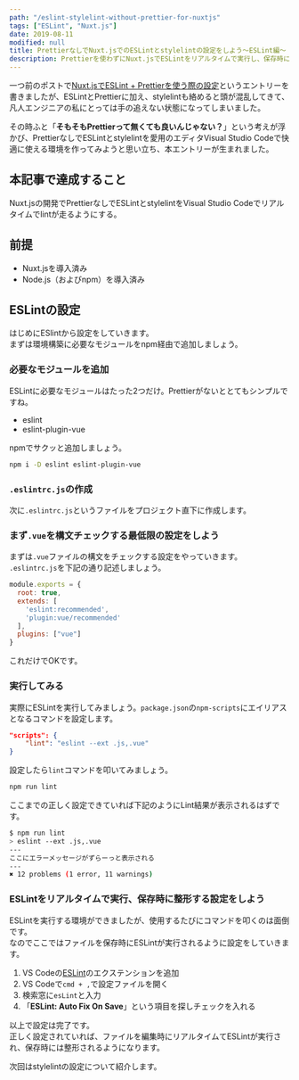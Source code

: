 ```yaml
---
path: "/eslint-stylelint-without-prettier-for-nuxtjs"
tags: ["ESLint", "Nuxt.js"]
date: 2019-08-11
modified: null
title: PrettierなしでNuxt.jsでのESLintとstylelintの設定をしよう〜ESLint編〜
description: Prettierを使わずにNuxt.jsでESLintをリアルタイムで実行し、保存時に整形する設定方法を紹介します。
---
```


一つ前のポストで[Nuxt.jsでESLint + Prettierを使う際の設定](/eslint-prettier-nuxtjs)というエントリーを書きましたが、ESLintとPrettierに加え、stylelintも絡めると頭が混乱してきて、凡人エンジニアの私にとっては手の追えない状態になってしまいました。

その時ふと「**そもそもPrettierって無くても良いんじゃない？**」という考えが浮かび、PrettierなしでESLintとstylelintを愛用のエディタVisual Studio Codeで快適に使える環境を作ってみようと思い立ち、本エントリーが生まれました。

## 本記事で達成すること
Nuxt.jsの開発でPrettierなしでESLintとstylelintをVisual Studio Codeでリアルタイムでlintが走るようにする。

## 前提
- Nuxt.jsを導入済み
- Node.js（およびnpm）を導入済み

## ESLintの設定
はじめにESlintから設定をしていきます。  
まずは環境構築に必要なモジュールをnpm経由で追加しましょう。

### 必要なモジュールを追加
ESLintに必要なモジュールはたった2つだけ。Prettierがないととてもシンプルですね。

- eslint
- eslint-plugin-vue

npmでサクッと追加しましょう。

```bash
npm i -D eslint eslint-plugin-vue
```

### `.eslintrc.js`の作成
次に`.eslintrc.js`というファイルをプロジェクト直下に作成します。

### まず`.vue`を構文チェックする最低限の設定をしよう
まずは`.vue`ファイルの構文をチェックする設定をやっていきます。  
`.eslintrc.js`を下記の通り記述しましょう。

```js
module.exports = {
  root: true,
  extends: [
    'eslint:recommended',
    'plugin:vue/recommended'
  ],
  plugins: ["vue"]
}
```

これだけでOKです。

### 実行してみる
実際にESLintを実行してみましょう。`package.json`の`npm-scripts`にエイリアスとなるコマンドを設定します。
```json
"scripts": {
    "lint": "eslint --ext .js,.vue"
}
```
設定したら`lint`コマンドを叩いてみましょう。
```bash
npm run lint
```

ここまでの正しく設定できていれば下記のようにLint結果が表示されるはずです。

```bash
$ npm run lint
> eslint --ext .js,.vue
---
ここにエラーメッセージがずらーっと表示される
---
✖ 12 problems (1 error, 11 warnings)
```
### ESLintをリアルタイムで実行、保存時に整形する設定をしよう
ESLintを実行する環境ができましたが、使用するたびにコマンドを叩くのは面倒です。  
なのでここではファイルを保存時にESLintが実行されるように設定をしていきます。

1. VS Codeの[ESLint](https://marketplace.visualstudio.com/items?itemName=dbaeumer.vscode-eslint)のエクステンションを追加
2. VS Codeで`cmd + ,`で設定ファイルを開く
3. 検索窓に`esLint`と入力
4. 「**ESLint: Auto Fix On Save**」という項目を探しチェックを入れる

以上で設定は完了です。  
正しく設定されていれば、ファイルを編集時にリアルタイムてESLintが実行され、保存時には整形されるようになります。

次回はstylelintの設定について紹介します。